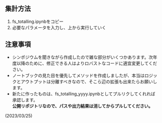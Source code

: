 ## 集計方法
1. fs_totalling.ipynbをコピー
2. 必要なパラメータを入力し、上から実行していく

## 注意事項
- シンポジウムを聞きながら作成したので雑な部分がいくつかあります。次年度以降のために、修正できる人はよりロバストなコードに適宜変更してください。
- ノートブックの見た目を優先してメソッドを作成しましたが、本当はロジックとアウトプットは分離すべきなので、そこら辺の拡張も出来たらお願いします。
- 新たに作ったものは、fs_totalling_yyyy.ipynbとしてプルリクしてくれれば承認します。  
  **公開リポジトリなので、パスや出力結果は消してからプルしてください。**

(2023/03/25)
